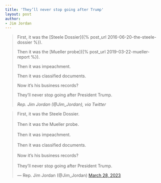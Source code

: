 ```yaml
---
title: 'They’ll never stop going after Trump'
layout: post
author:
- Jim Jordan
---
```


> First, it was the [Steele Dossier]({% post_url 2016-06-20-the-steele-dossier %}).
>
> Then it was the [Mueller probe]({% post_url 2019-03-22-mueller-report %}).
>
> Then it was impeachment.
>
> Then it was classified documents.
>
> Now it’s his business records?
>
> They’ll never stop going after President Trump.
>
> <cite>Rep. Jim Jordan (@Jim\_Jordan), via Twitter</cite>


<blockquote class="twitter-tweet"><p lang="en" dir="ltr">First, it was the Steele Dossier. <br><br>Then it was the Mueller probe. <br><br>Then it was impeachment. <br><br>Then it was classified documents. <br><br>Now it’s his business records? <br><br>They’ll never stop going after President Trump.</p>&mdash; Rep. Jim Jordan (@Jim_Jordan) <a href="https://twitter.com/Jim_Jordan/status/1640820463420182530?ref_src=twsrc%5Etfw">March 28, 2023</a></blockquote> <script async src="https://platform.twitter.com/widgets.js" charset="utf-8"></script>
